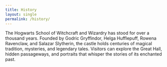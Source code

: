 ```yaml
---
title: History
layout: single
permalink: /history/
---
```


The Hogwarts School of Witchcraft and Wizardry has stood for over a thousand years. 
Founded by Godric Gryffindor, Helga Hufflepuff, Rowena Ravenclaw, and Salazar Slytherin, 
the castle holds centuries of magical tradition, mysteries, and legendary tales. 
Visitors can explore the Great Hall, hidden passageways, and portraits that whisper the 
stories of its enchanted past.
